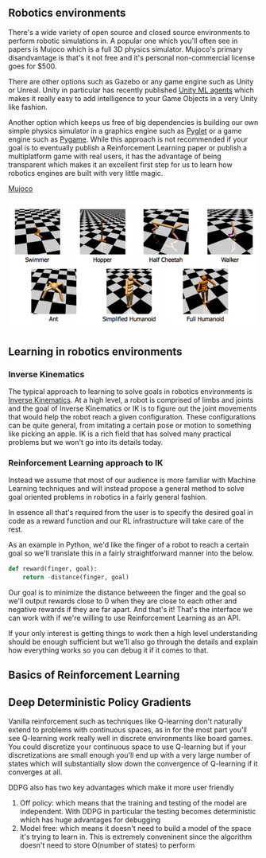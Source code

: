 ## Robotics environments

There's a wide variety of open source and closed source environments to perform robotic simulations in. A popular one which you'll often see in papers is Mujoco which is a full 3D physics simulator. Mujoco's primary disandvantage is that's it not free and it's personal non-commercial license goes for $500.
 
There are other options such as Gazebo or any game engine such as Unity or Unreal. Unity in particular has recently published [Unity ML agents](https://github.com/Unity-Technologies/ml-agents) which makes it really easy to add intelligence to your Game Objects in a very Unity like fashion.

Another option which keeps us free of big dependencies is building our own simple physics simulator in a graphics engine such as [Pyglet](https://pyglet.readthedocs.io/en/pyglet-1.3-maintenance/) or a game engine such as [Pygame](https://www.pygame.org/news). While this approach is not recommended if your goal is to eventually publish a Reinforcement Learning  paper or publish a multiplatform game with real users, it has the advantage of being transparent which makes it an excellent first step for us to learn how robotics engines are built with very little magic.

[Mujoco](http://www.mujoco.org/)

![Mujoco environments](mujoco.png)

## Learning in robotics environments

### Inverse Kinematics

The typical approach to learning to solve goals in robotics environments is [Inverse Kinematics](https://en.wikipedia.org/wiki/Inverse_kinematics). At a high level, a robot is comprised of limbs and joints and the goal of Inverse Kinematics or IK is to figure out the joint movements that would help the robot reach a given configuration. These configurations can be quite general, from imitating a certain pose or motion to something like picking an apple. IK is a rich field that has solved many practical problems but we won't go into its details today.

### Reinforcement  Learning approach to IK

Instead we assume that most of our audience is more familiar with Machine Learning techniques and will instead propose a general method to solve goal oriented problems in robotics in a fairly general fashion.

In essence all that's required from the user is to specify the desired goal in code as a reward function and our RL infrastructure will take care of the rest.

As an example in Python, we'd like the finger of a robot to reach a certain goal so we'll translate this in a fairly straightforward manner into the below.

```python
def reward(finger, goal):
    return -distance(finger, goal)
```
Our goal is to minimize the distance betweeen the finger and the goal so we'll output rewards close to 0 when they are close to each other and negative rewards if they are far apart. And that's it! That's the interface we can work with if we're willing to use Reinforcement Learning as an API.

If your only interest is getting things to work then a high level understanding should be enough sufficient but we'll also go through the details and explain how everything works so you can debug it if it comes to that.

## Basics of Reinforcement Learning

## Deep Deterministic Policy Gradients
Vanilla reinforcement such as techniques like Q-learning don't naturally extend to problems with continuous spaces, as in for the most part you'll see Q-learning work really well in discrete environments like board games. You could discretize your continuous space to use Q-learning but if your discretizations are small enough you'll end up with a very large number of states which will substantially slow down the convergence of Q-learning if it converges at all.

DDPG also has two key advantages which make it more user friendly

1. Off policy: which means that the training and testing of the model are independent. With DDPG in particular the testing becomes deterministic which has huge advantages for debugging
2. Model free: which means it doesn't need to build a model of the space it's trying to learn in. This is extremely conveninent since the algorithm doesn't need to store O(number of states) to perform
